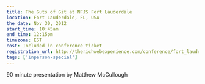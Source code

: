 ```yaml
---
title: The Guts of Git at NFJS Fort Lauderdale
location: Fort Lauderdale, FL, USA
the_date: Nov 30, 2012
start_time: 10:45am
end_time: 12:15pm
timezone: EST
cost: Included in conference ticket
registration_url: http://therichwebexperience.com/conference/fort_lauderdale/2012/11/session?id=27022
tags: ['inperson-special']
---
```


90 minute presentation by Matthew McCullough
